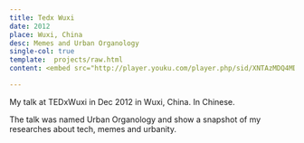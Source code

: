```yaml
---
title: Tedx Wuxi
date: 2012
place: Wuxi, China
desc: Memes and Urban Organology
single-col: true
template:  projects/raw.html
content: <embed src="http://player.youku.com/player.php/sid/XNTAzMDQ4MDg4/v.swf" allowFullScreen="true" quality="high" width="470" height="380" align="middle" allowScriptAccess="always" type="application/x-shockwave-flash"></embed>

---
```


My talk at TEDxWuxi in Dec 2012 in Wuxi, China. In Chinese.

The talk was named Urban Organology and show a snapshot of my researches about tech, memes and urbanity. 

